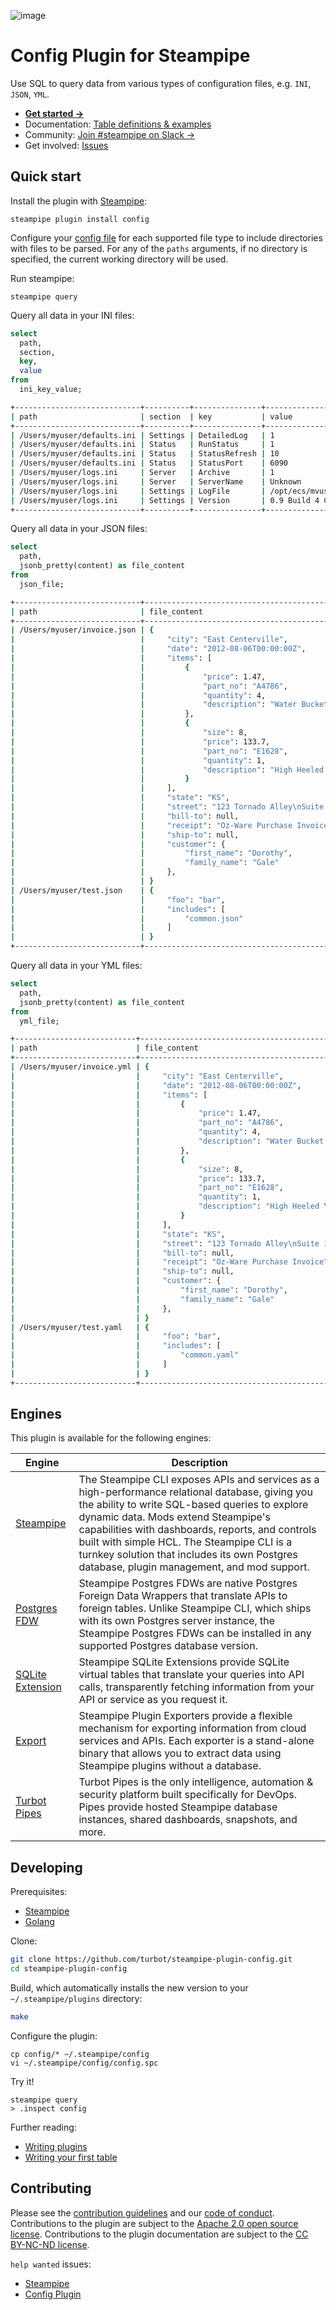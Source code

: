 ![image](https://hub.steampipe.io/images/plugins/turbot/config-social-graphic.png)

# Config Plugin for Steampipe

Use SQL to query data from various types of configuration files, e.g. `INI`, `JSON`, `YML`.

- **[Get started →](https://hub.steampipe.io/plugins/turbot/config)**
- Documentation: [Table definitions & examples](https://hub.steampipe.io/plugins/turbot/config/tables)
- Community: [Join #steampipe on Slack →](https://turbot.com/community/join)
- Get involved: [Issues](https://github.com/turbot/steampipe-plugin-config/issues)

## Quick start

Install the plugin with [Steampipe](https://steampipe.io):

```shell
steampipe plugin install config
```

Configure your [config file](https://hub.steampipe.io/plugins/turbot/config#configuration) for each supported file type to include directories with files to be parsed. For any of the `paths` arguments, if no directory is specified, the current working directory will be used.

Run steampipe:

```shell
steampipe query
```

Query all data in your INI files:

```sql
select
  path,
  section,
  key,
  value
from
  ini_key_value;
```

```sh
+----------------------------+----------+---------------+-------------------------------------------+
| path                       | section  | key           | value                                     |
+----------------------------+----------+---------------+-------------------------------------------+
| /Users/myuser/defaults.ini | Settings | DetailedLog   | 1                                         |
| /Users/myuser/defaults.ini | Status   | RunStatus     | 1                                         |
| /Users/myuser/defaults.ini | Status   | StatusRefresh | 10                                        |
| /Users/myuser/defaults.ini | Status   | StatusPort    | 6090                                      |
| /Users/myuser/logs.ini     | Server   | Archive       | 1                                         |
| /Users/myuser/logs.ini     | Server   | ServerName    | Unknown                                   |
| /Users/myuser/logs.ini     | Settings | LogFile       | /opt/ecs/mvuser/MV_IPTel/log/MV_IPTel.log |
| /Users/myuser/logs.ini     | Settings | Version       | 0.9 Build 4 Created July 11 2004 14:00    |
+----------------------------+----------+---------------+-------------------------------------------+
```

Query all data in your JSON files:

```sql
select
  path,
  jsonb_pretty(content) as file_content
from
  json_file;
```

```sh
+----------------------------+------------------------------------------------------------+
| path                       | file_content                                               |
+----------------------------+------------------------------------------------------------+
| /Users/myuser/invoice.json | {                                                          |
|                            |     "city": "East Centerville",                            |
|                            |     "date": "2012-08-06T00:00:00Z",                        |
|                            |     "items": [                                             |
|                            |         {                                                  |
|                            |             "price": 1.47,                                 |
|                            |             "part_no": "A4786",                            |
|                            |             "quantity": 4,                                 |
|                            |             "description": "Water Bucket (Filled)"         |
|                            |         },                                                 |
|                            |         {                                                  |
|                            |             "size": 8,                                     |
|                            |             "price": 133.7,                                |
|                            |             "part_no": "E1628",                            |
|                            |             "quantity": 1,                                 |
|                            |             "description": "High Heeled \"Ruby\" Slippers" |
|                            |         }                                                  |
|                            |     ],                                                     |
|                            |     "state": "KS",                                         |
|                            |     "street": "123 Tornado Alley\nSuite 16\n",             |
|                            |     "bill-to": null,                                       |
|                            |     "receipt": "Oz-Ware Purchase Invoice",                 |
|                            |     "ship-to": null,                                       |
|                            |     "customer": {                                          |
|                            |         "first_name": "Dorothy",                           |
|                            |         "family_name": "Gale"                              |
|                            |     },                                                     |
|                            | }                                                          |
| /Users/myuser/test.json    | {                                                          |
|                            |     "foo": "bar",                                          |
|                            |     "includes": [                                          |
|                            |         "common.json"                                      |
|                            |     ]                                                      |
|                            | }                                                          |
+----------------------------+------------------------------------------------------------+
```

Query all data in your YML files:

```sql
select
  path,
  jsonb_pretty(content) as file_content
from
  yml_file;
```

```sh
+---------------------------+------------------------------------------------------------+
| path                      | file_content                                               |
+---------------------------+------------------------------------------------------------+
| /Users/myuser/invoice.yml | {                                                          |
|                           |     "city": "East Centerville",                            |
|                           |     "date": "2012-08-06T00:00:00Z",                        |
|                           |     "items": [                                             |
|                           |         {                                                  |
|                           |             "price": 1.47,                                 |
|                           |             "part_no": "A4786",                            |
|                           |             "quantity": 4,                                 |
|                           |             "description": "Water Bucket (Filled)"         |
|                           |         },                                                 |
|                           |         {                                                  |
|                           |             "size": 8,                                     |
|                           |             "price": 133.7,                                |
|                           |             "part_no": "E1628",                            |
|                           |             "quantity": 1,                                 |
|                           |             "description": "High Heeled \"Ruby\" Slippers" |
|                           |         }                                                  |
|                           |     ],                                                     |
|                           |     "state": "KS",                                         |
|                           |     "street": "123 Tornado Alley\nSuite 16\n",             |
|                           |     "bill-to": null,                                       |
|                           |     "receipt": "Oz-Ware Purchase Invoice",                 |
|                           |     "ship-to": null,                                       |
|                           |     "customer": {                                          |
|                           |         "first_name": "Dorothy",                           |
|                           |         "family_name": "Gale"                              |
|                           |     },                                                     |
|                           | }                                                          |
| /Users/myuser/test.yaml   | {                                                          |
|                           |     "foo": "bar",                                          |
|                           |     "includes": [                                          |
|                           |         "common.yaml"                                      |
|                           |     ]                                                      |
|                           | }                                                          |
+---------------------------+------------------------------------------------------------+
```

## Engines

This plugin is available for the following engines:

| Engine        | Description
|---------------|------------------------------------------
| [Steampipe](https://steampipe.io/docs) | The Steampipe CLI exposes APIs and services as a high-performance relational database, giving you the ability to write SQL-based queries to explore dynamic data. Mods extend Steampipe's capabilities with dashboards, reports, and controls built with simple HCL. The Steampipe CLI is a turnkey solution that includes its own Postgres database, plugin management, and mod support.
| [Postgres FDW](https://steampipe.io/docs/steampipe_postgres/index) | Steampipe Postgres FDWs are native Postgres Foreign Data Wrappers that translate APIs to foreign tables. Unlike Steampipe CLI, which ships with its own Postgres server instance, the Steampipe Postgres FDWs can be installed in any supported Postgres database version.
| [SQLite Extension](https://steampipe.io/docs//steampipe_sqlite/index) | Steampipe SQLite Extensions provide SQLite virtual tables that translate your queries into API calls, transparently fetching information from your API or service as you request it.
| [Export](https://steampipe.io/docs/steampipe_export/index) | Steampipe Plugin Exporters provide a flexible mechanism for exporting information from cloud services and APIs. Each exporter is a stand-alone binary that allows you to extract data using Steampipe plugins without a database.
| [Turbot Pipes](https://turbot.com/pipes/docs) | Turbot Pipes is the only intelligence, automation & security platform built specifically for DevOps. Pipes provide hosted Steampipe database instances, shared dashboards, snapshots, and more.

## Developing

Prerequisites:

- [Steampipe](https://steampipe.io/downloads)
- [Golang](https://golang.org/doc/install)

Clone:

```sh
git clone https://github.com/turbot/steampipe-plugin-config.git
cd steampipe-plugin-config
```

Build, which automatically installs the new version to your `~/.steampipe/plugins` directory:

```sh
make
```

Configure the plugin:

```shell
cp config/* ~/.steampipe/config
vi ~/.steampipe/config/config.spc
```

Try it!

```shell
steampipe query
> .inspect config
```

Further reading:

- [Writing plugins](https://steampipe.io/docs/develop/writing-plugins)
- [Writing your first table](https://steampipe.io/docs/develop/writing-your-first-table)

## Contributing

Please see the [contribution guidelines](https://github.com/turbot/steampipe/blob/main/CONTRIBUTING.md) and our [code of conduct](https://github.com/turbot/steampipe/blob/main/CODE_OF_CONDUCT.md). Contributions to the plugin are subject to the [Apache 2.0 open source license](https://github.com/turbot/steampipe-plugin-config/blob/main/LICENSE). Contributions to the plugin documentation are subject to the [CC BY-NC-ND license](https://github.com/turbot/steampipe-plugin-config/blob/main/docs/LICENSE).

`help wanted` issues:

- [Steampipe](https://github.com/turbot/steampipe/labels/help%20wanted)
- [Config Plugin](https://github.com/turbot/steampipe-plugin-config/labels/help%20wanted)
